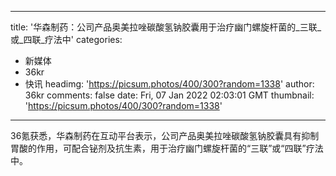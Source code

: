 
---
title: '华森制药：公司产品奥美拉唑碳酸氢钠胶囊用于治疗幽门螺旋杆菌的_三联_或_四联_疗法中'
categories: 
 - 新媒体
 - 36kr
 - 快讯
headimg: 'https://picsum.photos/400/300?random=1338'
author: 36kr
comments: false
date: Fri, 07 Jan 2022 02:03:01 GMT
thumbnail: 'https://picsum.photos/400/300?random=1338'
---

<div>   
36氪获悉，华森制药在互动平台表示，公司产品奥美拉唑碳酸氢钠胶囊具有抑制胃酸的作用，可配合铋剂及抗生素，用于治疗幽门螺旋杆菌的“三联”或“四联”疗法中。  
</div>
            
